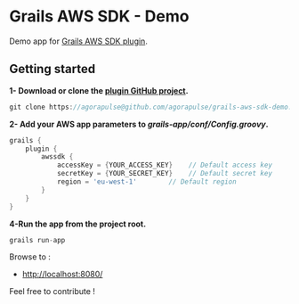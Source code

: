 Grails AWS SDK - Demo
==========================

Demo app for [Grails AWS SDK plugin](https://github.com/agorapulse/grails-aws-sdk).

## Getting started

**1- Download or clone the [plugin GitHub project](https://github.com/agorapulse/grails-aws-sdk-demo).**

```groovy
git clone https://agorapulse@github.com/agorapulse/grails-aws-sdk-demo.git
```

**2- Add your AWS app parameters to _grails-app/conf/Config.groovy_.**

```groovy
grails {
    plugin {
        awssdk {
            accessKey = {YOUR_ACCESS_KEY}    // Default access key
            secretKey = {YOUR_SECRET_KEY}    // Default secret key
            region = 'eu-west-1'        // Default region
        }
    }
}
```

**4-Run the app from the project root.** 

```groovy
grails run-app
```

Browse to :

* <http://localhost:8080/>

Feel free to contribute !